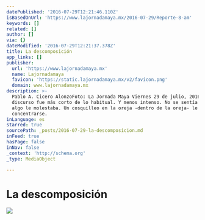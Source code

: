 ```yaml
---
datePublished: '2016-07-29T12:21:46.110Z'
isBasedOnUrl: 'https://www.lajornadamaya.mx/2016-07-29/Reporte-8-am'
keywords: []
related: []
author: []
via: {}
dateModified: '2016-07-29T12:21:37.378Z'
title: La descomposición
app_links: []
publisher:
  url: 'https://www.lajornadamaya.mx'
  name: Lajornadamaya
  favicon: 'https://static.lajornadamaya.mx/v2/favicon.png'
  domain: www.lajornadamaya.mx
description: >-
  Pablo A. Cicero AlonzoFoto: La Jornada Maya Viernes 29 de julio, 2016 Su
  discurso fue más corto de lo habitual. Y menos intenso. No se sentía mal, pero
  algo le molestaba. Un cosquilleo en la oreja -dentro de la oreja- le impedía
  concentrarse.
inLanguage: es
starred: true
sourcePath: _posts/2016-07-29-la-descomposicion.md
inFeed: true
hasPage: false
inNav: false
_context: 'http://schema.org'
_type: MediaObject

---
```

# La descomposición
![](https://the-grid-user-content.s3-us-west-2.amazonaws.com/9d019def-188f-4aa4-b4fd-2f0e16b38159.png)